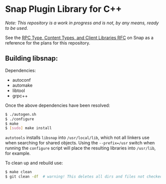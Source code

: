 Snap Plugin Library for C++
===========================

_Note: This repository is a work in progress and is not, by any means, ready to be used._

See the [RPC Type, Content Types, and Client Libraries RFC](https://github.com/intelsdi-x/snap/issues/1038) on Snap as a reference for the plans for this repository.

## Building libsnap:

Dependencies:
* autoconf
* automake
* libtool
* grpc++

Once the above dependencies have been resolved:

```sh
$ ./autogen.sh
$ ./configure
$ make
$ [sudo] make install
```

`autotools` installs `libsnap` into `/usr/local/lib`, which not all linkers use when searching for shared objects.  Using the `--prefix=/usr` switch when running the `configure` script will place the resulting libraries into `/usr/lib`, for example.

To clean up and rebuild use:
```sh
$ make clean
$ git clean -df  # warning! This deletes all dirs and files not checked in.  Be sure to check in any new files before running `git clean`.
```
